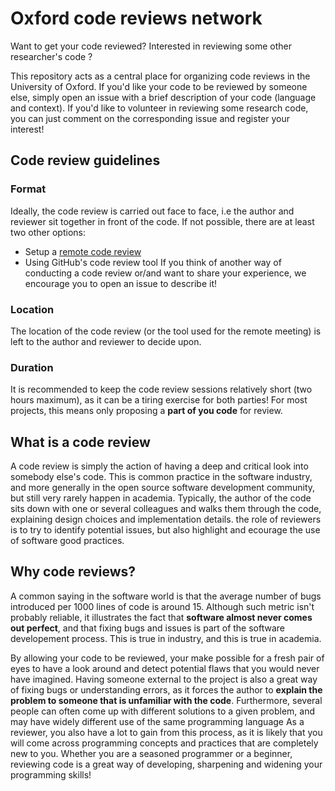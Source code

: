 # Oxford code reviews network
Want to get  your code reviewed?
Interested in reviewing some other researcher's code ?

This repository acts as a central place for organizing code reviews in the University of Oxford.
If you'd like your code to be reviewed by someone else, simply open an issue with a brief description of your code (language and context).
If you'd like to volunteer in reviewing some research code, you can just comment on the corresponding issue and register your interest!

## Code review guidelines
### Format
Ideally, the code review is carried out face to face, i.e the author and reviewer sit together in front of the code.
If not possible, there are at least two other options:
- Setup a [remote code review]()
- Using GitHub's code review tool
If you think of another way of conducting a code review or/and want to share your experience, we encourage you to open an issue to describe it!

### Location
The location of the code review (or the tool used for the remote meeting) is left to the author and reviewer to decide upon.

### Duration
It is recommended to keep the code review sessions relatively short (two hours maximum), as it can be a tiring exercise for both parties!
For most projects, this means only proposing a **part of you code** for review.



## What is a code review
A code review is simply the action of having a deep and critical look into somebody else's code.
This is common practice in the software industry, and more generally in the open source software development community, but still very
rarely happen in academia.
Typically, the author of the code sits down with one or several colleagues and walks them through the code, explaining design choices and implementation details.
the role of reviewers is to try to identify potential issues, but also highlight and ecourage the use of software good practices.

## Why code reviews?

A common saying in the software world is that the average number of bugs introduced per 1000 lines of code is around 15.
Although such metric isn't probably reliable, it illustrates the fact that **software almost never comes out perfect**, and that fixing bugs and issues is part of the software developement process.
This is true in industry, and this is true in academia.

By allowing your code to be reviewed, your make possible for a fresh pair of eyes to have a look around and detect potential flaws that you would never have imagined.
Having someone external to the project is also a great way of fixing bugs or understanding errors, as it forces the author to **explain the problem to someone that is unfamiliar with the code**.
Furthermore, several people can often come up with different solutions to a given problem, and may have widely different use of the same programming language
As a reviewer, you also have a lot to gain from this process, as it is likely that you will come across programming concepts and practices that are completely new to you.
Whether you are a seasoned programmer or a beginner, reviewing code is a great way of developing, sharpening and widening your programming skills!

